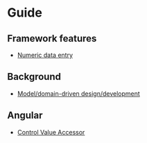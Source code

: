 # Guide
## Framework features
- [Numeric data entry](./numeric-data-entry.md)

## Background
- [Model/domain-driven design/development](./model-or-domain-driven.md)

## Angular
- [Control Value Accessor](./control-value-accessor.md)